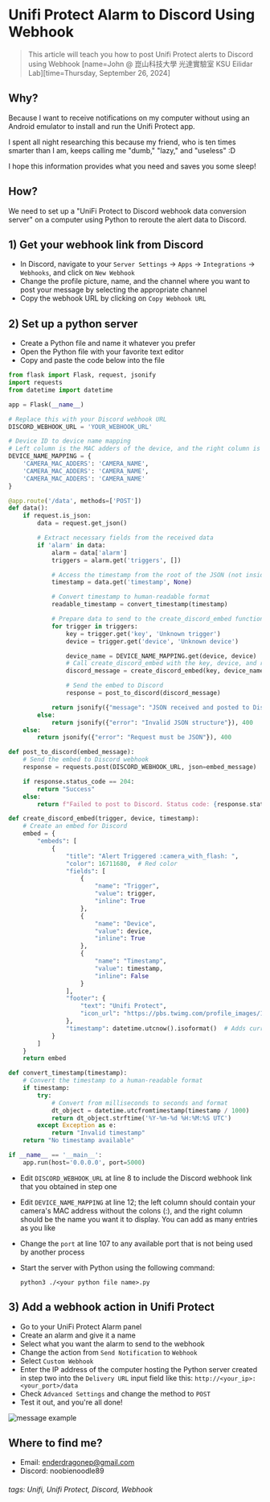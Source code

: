 # Unifi Protect Alarm to Discord Using Webhook

> This article will teach you how to post Unifi Protect alerts to Discord using Webhook
> [name=John @ 崑山科技大學 光達實驗室 KSU Eilidar Lab][time=Thursday, September 26, 2024]

## Why?

Because I want to receive notifications on my computer without using an Android emulator to install and run the Unifi Protect app.

I spent all night researching this because my friend, who is ten times smarter than I am, keeps calling me "dumb," "lazy," and "useless" :D

I hope this information provides what you need and saves you some sleep!

## How?

We need to set up a "UniFi Protect to Discord webhook data conversion server" on a computer using Python to reroute the alert data to Discord.

## 1) Get your webhook link from Discord

- In Discord, navigate to your `Server Settings` -> `Apps` -> `Integrations` -> `Webhooks`, and click on `New Webhook`
- Change the profile picture, name, and the channel where you want to post your message by selecting the appropriate channel
- Copy the webhook URL by clicking on `Copy Webhook URL`

## 2) Set up a python server

- Create a Python file and name it whatever you prefer
- Open the Python file with your favorite text editor
- Copy and paste the code below into the file

```py
from flask import Flask, request, jsonify
import requests
from datetime import datetime

app = Flask(__name__)

# Replace this with your Discord webhook URL
DISCORD_WEBHOOK_URL = 'YOUR_WEBHOOK_URL'

# Device ID to device name mapping
# Left column is the MAC adders of the device, and the right column is the name you want to convert it to.
DEVICE_NAME_MAPPING = {
    'CAMERA_MAC_ADDERS': 'CAMERA_NAME',
    'CAMERA_MAC_ADDERS': 'CAMERA_NAME',
    'CAMERA_MAC_ADDERS': 'CAMERA_NAME'
}

@app.route('/data', methods=['POST'])
def data():
    if request.is_json:
        data = request.get_json()

        # Extract necessary fields from the received data
        if 'alarm' in data:
            alarm = data['alarm']
            triggers = alarm.get('triggers', [])

            # Access the timestamp from the root of the JSON (not inside the alarm object)
            timestamp = data.get('timestamp', None)

            # Convert timestamp to human-readable format
            readable_timestamp = convert_timestamp(timestamp)

            # Prepare data to send to the create_discord_embed function
            for trigger in triggers:
                key = trigger.get('key', 'Unknown trigger')
                device = trigger.get('device', 'Unknown device')

                device_name = DEVICE_NAME_MAPPING.get(device, device)
                # Call create_discord_embed with the key, device, and readable timestamp
                discord_message = create_discord_embed(key, device_name, readable_timestamp)

                # Send the embed to Discord
                response = post_to_discord(discord_message)

            return jsonify({"message": "JSON received and posted to Discord"}), 200
        else:
            return jsonify({"error": "Invalid JSON structure"}), 400
    else:
        return jsonify({"error": "Request must be JSON"}), 400

def post_to_discord(embed_message):
    # Send the embed to Discord webhook
    response = requests.post(DISCORD_WEBHOOK_URL, json=embed_message)

    if response.status_code == 204:
        return "Success"
    else:
        return f"Failed to post to Discord. Status code: {response.status_code}"

def create_discord_embed(trigger, device, timestamp):
    # Create an embed for Discord
    embed = {
        "embeds": [
            {
                "title": "Alert Triggered :camera_with_flash: ",
                "color": 16711680,  # Red color
                "fields": [
                    {
                        "name": "Trigger",
                        "value": trigger,
                        "inline": True
                    },
                    {
                        "name": "Device",
                        "value": device,
                        "inline": True
                    },
                    {
                        "name": "Timestamp",
                        "value": timestamp,
                        "inline": False
                    }
                ],
                "footer": {
                    "text": "Unifi Protect",
                    "icon_url": "https://pbs.twimg.com/profile_images/1610157462321254402/tMCv8T-y_400x400.png"  # Replace with your own icon URL
                },
                "timestamp": datetime.utcnow().isoformat()  # Adds current time in ISO format for Discord
            }
        ]
    }
    return embed

def convert_timestamp(timestamp):
    # Convert the timestamp to a human-readable format
    if timestamp:
        try:
            # Convert from milliseconds to seconds and format
            dt_object = datetime.utcfromtimestamp(timestamp / 1000)
            return dt_object.strftime('%Y-%m-%d %H:%M:%S UTC')
        except Exception as e:
            return "Invalid timestamp"
    return "No timestamp available"

if __name__ == '__main__':
    app.run(host='0.0.0.0', port=5000)
```

- Edit `DISCORD_WEBHOOK_URL` at line 8 to include the Discord webhook link that you obtained in step one
- Edit `DEVICE_NAME_MAPPING` at line 12; the left column should contain your camera's MAC address without the colons (:), and the right column should be the name you want it to display. You can add as many entries as you like
- Change the `port` at line 107 to any available port that is not being used by another process
- Start the server with Python using the following command:

  ```shell
  python3 ./<your python file name>.py
  ```

## 3) Add a webhook action in Unifi Protect

- Go to your UniFi Protect Alarm panel
- Create an alarm and give it a name
- Select what you want the alarm to send to the webhook
- Change the action from `Send Notification` to `Webhook`
- Select `Custom Webhook`
- Enter the IP address of the computer hosting the Python server created in step two into the `Delivery URL` input field like this: `http://<your_ip>:<your_port>/data`
- Check `Advanced Settings` and change the method to `POST`
- Test it out, and you're all done!

![message example](https://hackmd.io/_uploads/ryvEsbGAA.png)

## Where to find me?

- Email: <enderdragonep@gmail.com>
- Discord: noobienoodle89

###### tags: Unifi, Unifi Protect, Discord, Webhook

